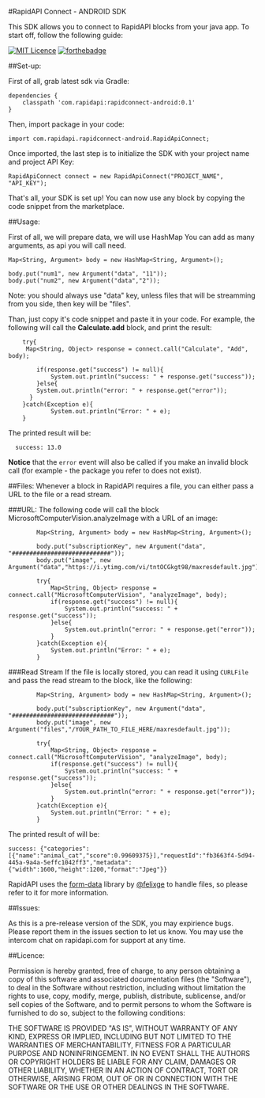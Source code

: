 #RapidAPI Connect - ANDROID SDK

This SDK allows you to connect to RapidAPI blocks from your java app. To start off, follow the following guide:

[![MIT Licence](https://badges.frapsoft.com/os/mit/mit.png?v=103)](https://opensource.org/licenses/mit-license.php)
[![forthebadge](http://forthebadge.com/images/badges/built-by-developers.svg)](http://forthebadge.com)

##Set-up:

First of all, grab latest sdk via Gradle:

    dependencies {
        classpath 'com.rapidapi:rapidconnect-android:0.1'
    }

Then, import package in your code:

    import com.rapidapi.rapidconnect-android.RapidApiConnect;

Once imported, the last step is to initialize the SDK with your project name and project API Key:

    RapidApiConnect connect = new RapidApiConnect("PROJECT_NAME", "API_KEY");

That's all, your SDK is set up! You can now use any block by copying the code snippet from the marketplace.

##Usage:

First of all, we will prepare data, we will use HashMap You can add as many arguments, as api you will call need.

	Map<String, Argument> body = new HashMap<String, Argument>();

    body.put("num1", new Argument("data", "11"));
    body.put("num2", new Argument("data","2"));

Note: you should always use "data" key, unless files that will be streamming from you side, then key will be "files".

Than, just copy it's code snippet and paste it in your code. For example, the following will call the **Calculate.add** block, and print the result:

```
    try{
     Map<String, Object> response = connect.call("Calculate", "Add", body);

	    if(response.get("success") != null){
	    	System.out.println("success: " + response.get("success"));
	    }else{
      	System.out.println("error: " + response.get("error"));
      }
    }catch(Exception e){
	    	System.out.println("Error: " + e);
    }

```

The printed result will be:

```
  success: 13.0
```

**Notice** that the `error` event will also be called if you make an invalid block call (for example - the package you refer to does not exist).

##Files:
Whenever a block in RapidAPI requires a file, you can either pass a URL to the file or a read stream.

###URL:
The following code will call the block MicrosoftComputerVision.analyzeImage with a URL of an image:

```
	    Map<String, Argument> body = new HashMap<String, Argument>();

    	body.put("subscriptionKey", new Argument("data", "############################"));
    	body.put("image", new Argument("data","https://i.ytimg.com/vi/tntOCGkgt98/maxresdefault.jpg"));

	    try{
	    	Map<String, Object> response = connect.call("MicrosoftComputerVision", "analyzeImage", body);
	    	if(response.get("success") != null){
	    		System.out.println("success: " + response.get("success"));
	    	}else{
      			System.out.println("error: " + response.get("error"));
      		}
	    }catch(Exception e){
	    	System.out.println("Error: " + e);
	    }

```

###Read Stream
If the file is locally stored, you can read it using `CURLFile` and pass the read stream to the block, like the following:
```
		Map<String, Argument> body = new HashMap<String, Argument>();

    	body.put("subscriptionKey", new Argument("data", "#############################"));
    	body.put("image", new Argument("files","/YOUR_PATH_TO_FILE_HERE/maxresdefault.jpg"));

	    try{
	    	Map<String, Object> response = connect.call("MicrosoftComputerVision", "analyzeImage", body);
	    	if(response.get("success") != null){
	    		System.out.println("success: " + response.get("success"));
	    	}else{
      			System.out.println("error: " + response.get("error"));
      		}
	    }catch(Exception e){
	    	System.out.println("Error: " + e);
	    }
```

The printed result of will be:

```
success: {"categories":[{"name":"animal_cat","score":0.99609375}],"requestId":"fb3663f4-5d94-445a-9a4a-5effc1042ff3","metadata":{"width":1600,"height":1200,"format":"Jpeg"}}
```

RapidAPI uses the [form-data](https://github.com/form-data/form-data) library by [@felixge](https://github.com/felixge) to handle files, so please refer to it for more information.

##Issues:

As this is a pre-release version of the SDK, you may expirience bugs. Please report them in the issues section to let us know. You may use the intercom chat on rapidapi.com for support at any time.

##Licence:

Permission is hereby granted, free of charge, to any person obtaining a copy of this software and associated documentation files (the "Software"), to deal in the Software without restriction, including without limitation the rights to use, copy, modify, merge, publish, distribute, sublicense, and/or sell copies of the Software, and to permit persons to whom the Software is furnished to do so, subject to the following conditions:

THE SOFTWARE IS PROVIDED "AS IS", WITHOUT WARRANTY OF ANY KIND, EXPRESS OR IMPLIED, INCLUDING BUT NOT LIMITED TO THE WARRANTIES OF MERCHANTABILITY, FITNESS FOR A PARTICULAR PURPOSE AND NONINFRINGEMENT. IN NO EVENT SHALL THE AUTHORS OR COPYRIGHT HOLDERS BE LIABLE FOR ANY CLAIM, DAMAGES OR OTHER LIABILITY, WHETHER IN AN ACTION OF CONTRACT, TORT OR OTHERWISE, ARISING FROM, OUT OF OR IN CONNECTION WITH THE SOFTWARE OR THE USE OR OTHER DEALINGS IN THE SOFTWARE.
